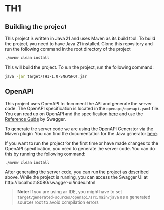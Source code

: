 # TH1

## Building the project

This project is written in Java 21 and uses Maven as its build tool.
To build the project, you need to have Java 21 installed.
Clone this repository and run the following command in the root directory of the project:

```bash
./mvnw clean install
```

This will build the project.
To run the project, run the following command:

```bash
java -jar target/TH1-1.0-SNAPSHOT.jar
```

## OpenAPI

This project uses OpenAPI to document the API and generate the server code.
The OpenAPI specification is located in the `openapi/openapi.yaml` file.
You can read up on OpenAPI and the specification [here](https://spec.openapis.org/oas/v3.0.3) and use the
[Reference Guide](https://swagger.io/docs/specification/v3_0/about/) by Swagger.

To generate the server code we are using the OpenAPI Generator via the Maven plugin.
You can find the documentation for the Java generator [here](https://openapi-generator.tech/docs/generators/java/).

If you want to run the project for the first time or have made changes to the OpenAPI specification, you need to
generate the server code. You can do this by running the following command:

```bash
./mvnw clean install
```

After generating the server code, you can run the project as described above.
While the project is running, you can access the Swagger UI at http://localhost:8080/swagger-ui/index.html

> **Note:** If you are using an IDE, you might have to set `target/generated-sources/openapi/src/main/java` as a
> generated sources root to avoid compilation errors.
